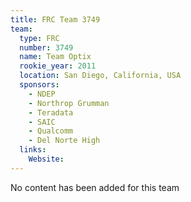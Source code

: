 ```yaml
---
title: FRC Team 3749
team:
  type: FRC
  number: 3749
  name: Team Optix
  rookie_year: 2011
  location: San Diego, California, USA
  sponsors:
    - NDEP
    - Northrop Grumman
    - Teradata
    - SAIC
    - Qualcomm
    - Del Norte High
  links:
    Website: 
---
```

No content has been added for this team